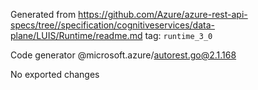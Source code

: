 Generated from https://github.com/Azure/azure-rest-api-specs/tree//specification/cognitiveservices/data-plane/LUIS/Runtime/readme.md tag: `runtime_3_0`

Code generator @microsoft.azure/autorest.go@2.1.168

No exported changes